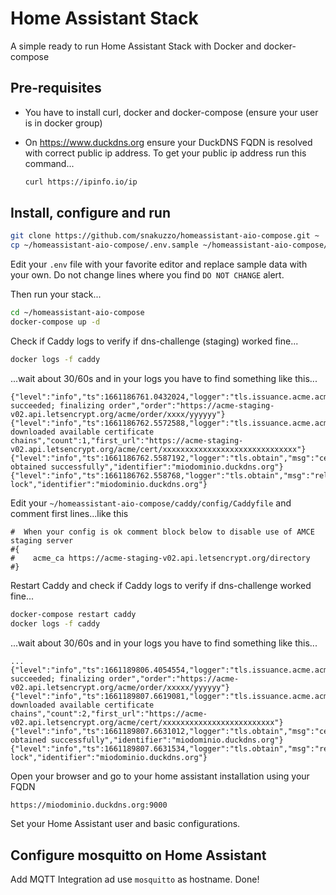 # Home Assistant Stack

A simple ready to run Home Assistant Stack with Docker and docker-compose

## Pre-requisites

- You have to install curl, docker and docker-compose (ensure your user is in docker group)

- On https://www.duckdns.org ensure your DuckDNS FQDN is resolved with correct public ip address.
  To get your public ip address run this command...

  ```bash
  curl https://ipinfo.io/ip
  ```

## Install, configure and run

```bash
git clone https://github.com/snakuzzo/homeassistant-aio-compose.git ~
cp ~/homeassistant-aio-compose/.env.sample ~/homeassistant-aio-compose/.env
```

Edit your `.env` file with your favorite editor and replace sample data with your own.
Do not change lines where you find `DO NOT CHANGE` alert.

Then run your stack...

```bash
cd ~/homeassistant-aio-compose
docker-compose up -d
```

Check if Caddy logs to verify if dns-challenge (staging) worked fine...

```bash
docker logs -f caddy
```

...wait about 30/60s and in your logs you have to find something like this...

```
{"level":"info","ts":1661186761.0432024,"logger":"tls.issuance.acme.acme_client","msg":"validations succeeded; finalizing order","order":"https://acme-staging-v02.api.letsencrypt.org/acme/order/xxxx/yyyyyy"}
{"level":"info","ts":1661186762.5572588,"logger":"tls.issuance.acme.acme_client","msg":"successfully downloaded available certificate chains","count":1,"first_url":"https://acme-staging-v02.api.letsencrypt.org/acme/cert/xxxxxxxxxxxxxxxxxxxxxxxxxxxxxx"}
{"level":"info","ts":1661186762.5587192,"logger":"tls.obtain","msg":"certificate obtained successfully","identifier":"miodominio.duckdns.org"}
{"level":"info","ts":1661186762.558768,"logger":"tls.obtain","msg":"releasing lock","identifier":"miodominio.duckdns.org"}
```

Edit your `~/homeassistant-aio-compose/caddy/config/Caddyfile` and comment first lines...like this

```
#  When your config is ok comment block below to disable use of AMCE staging server
#{
#    acme_ca https://acme-staging-v02.api.letsencrypt.org/directory 
#}
```

Restart Caddy and check if Caddy logs to verify if dns-challenge worked fine...

```bash
docker-compose restart caddy
docker logs -f caddy
```

...wait about 30/60s and in your logs you have to find something like this...


```
...
{"level":"info","ts":1661189806.4054554,"logger":"tls.issuance.acme.acme_client","msg":"validations succeeded; finalizing order","order":"https://acme-v02.api.letsencrypt.org/acme/order/xxxxx/yyyyyy"}
{"level":"info","ts":1661189807.6619081,"logger":"tls.issuance.acme.acme_client","msg":"successfully downloaded available certificate chains","count":2,"first_url":"https://acme-v02.api.letsencrypt.org/acme/cert/xxxxxxxxxxxxxxxxxxxxxxxxx"}
{"level":"info","ts":1661189807.6631012,"logger":"tls.obtain","msg":"certificate obtained successfully","identifier":"miodominio.duckdns.org"}
{"level":"info","ts":1661189807.6631534,"logger":"tls.obtain","msg":"releasing lock","identifier":"miodominio.duckdns.org"}
```

Open your browser and go to your home assistant installation using your FQDN

```bash
https://miodominio.duckdns.org:9000
```

Set your Home Assistant user and basic configurations.

## Configure mosquitto on Home Assistant

Add MQTT Integration ad use `mosquitto` as hostname.
Done!